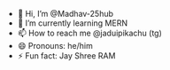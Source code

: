 - 👋 Hi, I’m @Madhav-25hub
- 🌱 I’m currently learning MERN
- 📫 How to reach me @jaduipikachu (tg)
- 😄 Pronouns: he/him
- ⚡ Fun fact: Jay Shree RAM

<!---
Madhav-25hub/Madhav-25hub is a ✨ special ✨ repository because its `README.md` (this file) appears on your GitHub profile.
You can click the Preview link to take a look at your changes.
--->
